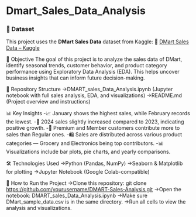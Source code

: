 # Dmart_Sales_Data_Analysis

### 📁 Dataset
This project uses the **DMart Sales Data** dataset from Kaggle:
🔗 [DMart Sales Data – Kaggle](https://www.kaggle.com/datasets/nafisansari/dmart-sample-dataset)


📌 Objective
The goal of this project is to analyze the sales data of DMart, identify seasonal trends, customer behavior, and product category performance using Exploratory Data Analysis (EDA). This helps uncover business insights that can inform future decision-making.


📂 Repository Structure
->DMART_sales_Data_Analysis.ipynb	(Jupyter notebook with full sales analysis, EDA, and visualizations)
->README.md	(Project overview and instructions)

📊 Key Insights
-📈 January shows the highest sales, while February records the lowest.
-📅 2024 sales slightly increased compared to 2023, indicating positive growth.
-👥 Premium and Member customers contribute more to sales than Regular ones.
-🛍️ Sales are distributed across various product categories — Grocery and Electronics being top contributors.
-📊 Visualizations include bar plots, pie charts, and yearly comparisons.


🛠️ Technologies Used
->Python (Pandas, NumPy)
->Seaborn & Matplotlib for plotting
->Jupyter Notebook (Google Colab-compatible)

🚀 How to Run the Project
->Clone this repository:
  git clone https://github.com/yourusername/DMART-Sales-Analysis.git
->Open the notebook:
  DMART_sales_Data_Analysis.ipynb
->Make sure DMart_sample_data.csv is in the same directory.
->Run all cells to view the analysis and visualizations.
